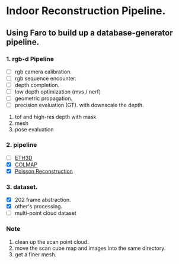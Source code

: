 # Indoor Reconstruction Pipeline.

## Using Faro to build up a database-generator pipeline.

### 1. rgb-d Pipeline
- [ ] rgb camera calibration.
- [ ] rgb sequence encounter.
- [ ] depth completion.
- [ ] low depth optimization (mvs / nerf)
- [ ] geometric propagation.
- [ ] precision evaluation (GT). with downscale the depth.
1. tof and high-res depth with mask
2. mesh
3. pose evaluation

### 2. pipeline
- [ ] [ETH3D](https://github.com/ETH3D/dataset-pipeline)
- [x] [COLMAP](https://github.com/colmap/colmap)
- [x] [Poisson Reconstruction](https://www.cs.jhu.edu/~misha/Code/PoissonRecon/Version13.8/)

### 3. dataset.
- [x] 202 frame abstraction.
- [x] other's processing.
- [ ] multi-point cloud dataset

### Note
1. clean up the scan point cloud.
2. move the scan cube map and images into the same directory.
3. get a finer mesh.